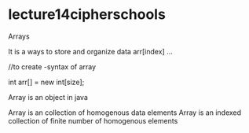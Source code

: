 # lecture14cipherschools

Arrays

It is a ways to store and organize data
arr[index] ...

//to create -syntax of array

int arr[] = new int[size];

Array is an object in java

Array is an collection of homogenous data elements
Array is an indexed collection of finite number of homogenous elements
